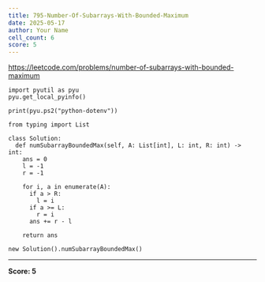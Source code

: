 ```yaml
---
title: 795-Number-Of-Subarrays-With-Bounded-Maximum
date: 2025-05-17
author: Your Name
cell_count: 6
score: 5
---
```


https://leetcode.com/problems/number-of-subarrays-with-bounded-maximum


```
import pyutil as pyu
pyu.get_local_pyinfo()
```


```
print(pyu.ps2("python-dotenv"))
```


```
from typing import List
```


```
class Solution:
  def numSubarrayBoundedMax(self, A: List[int], L: int, R: int) -> int:
    ans = 0
    l = -1
    r = -1

    for i, a in enumerate(A):
      if a > R:
        l = i
      if a >= L:
        r = i
      ans += r - l

    return ans
```


```
new Solution().numSubarrayBoundedMax()
```


---
**Score: 5**